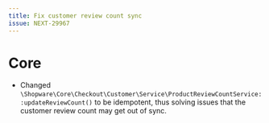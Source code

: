 ```yaml
---
title: Fix customer review count sync
issue: NEXT-29967
---
```

# Core
* Changed `\Shopware\Core\Checkout\Customer\Service\ProductReviewCountService::updateReviewCount()` to be idempotent, thus solving issues that the customer review count may get out of sync.